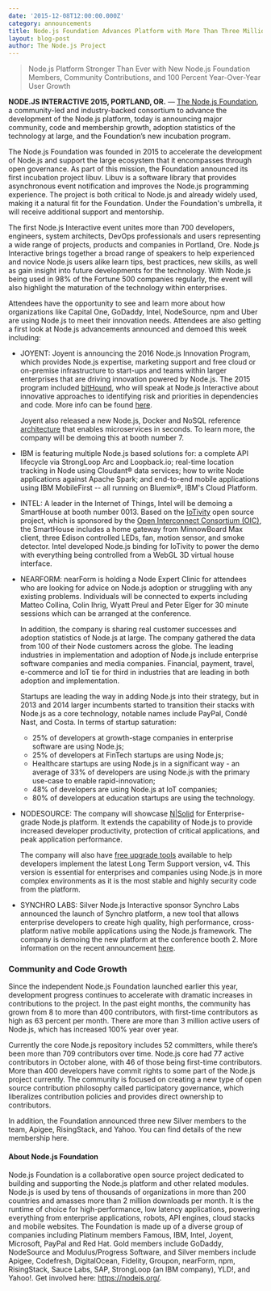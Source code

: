 ```yaml
---
date: '2015-12-08T12:00:00.000Z'
category: announcements
title: Node.js Foundation Advances Platform with More Than Three Million Users
layout: blog-post
author: The Node.js Project
---
```


> Node.js Platform Stronger Than Ever with New Node.js Foundation Members,
> Community Contributions, and 100 Percent Year-Over-Year User Growth

**NODE.JS INTERACTIVE 2015, PORTLAND, OR.** — [The Node.js Foundation](https://foundation.nodejs.org/), a community-led and industry-backed consortium to advance the development of the Node.js platform, today is announcing major community, code and membership growth, adoption statistics of the technology at large, and the Foundation’s new incubation program.

The Node.js Foundation was founded in 2015 to accelerate the development of Node.js and support the large ecosystem that it encompasses through open governance. As part of this mission, the Foundation announced its first incubation project libuv. Libuv is a software library that provides asynchronous event notification and improves the Node.js programming experience. The project is both critical to Node.js and already widely used, making it a natural fit for the Foundation. Under the Foundation's umbrella, it will receive additional support and mentorship.

The first Node.js Interactive event unites more than 700 developers, engineers, system architects, DevOps professionals and users representing a wide range of projects, products and companies in Portland, Ore. Node.js Interactive brings together a broad range of speakers to help experienced and novice Node.js users alike learn tips, best practices, new skills, as well as gain insight into future developments for the technology. With Node.js being used in 98% of the Fortune 500 companies regularly, the event will also highlight the maturation of the technology within enterprises.

Attendees have the opportunity to see and learn more about how organizations like Capital One, GoDaddy, Intel, NodeSource, npm and Uber are using Node.js to meet their innovation needs. Attendees are also getting a first look at Node.js advancements announced and demoed this week including:

- JOYENT: Joyent is announcing the 2016 Node.js Innovation Program, which provides Node.js expertise, marketing support and free cloud or on-premise infrastructure to start-ups and teams within larger enterprises that are driving innovation powered by Node.js. The 2015 program included [bitHound](https://www.bithound.io/), who will speak at Node.js Interactive about innovative approaches to identifying risk and priorities in dependencies and code. More info can be found [here](https://www.joyent.com/innovation).

  Joyent also released a new Node.js, Docker and NoSQL reference [architecture](https://www.joyent.com/blog/how-to-dockerize-a-complete-application) that enables microservices in seconds. To learn more, the company will be demoing this at booth number 7.

- IBM is featuring multiple Node.js based solutions for: a complete API lifecycle via StrongLoop Arc and Loopback.io; real-time location tracking in Node using Cloudant® data services; how to write Node applications against Apache Spark; and end-to-end mobile applications using IBM MobileFirst -- all running on Bluemix®, IBM's Cloud Platform.

- INTEL: A leader in the Internet of Things, Intel will be demoing a SmartHouse at booth number 0013. Based on the [IoTivity](https://www.iotivity.org/) open source project, which is sponsored by the [Open Interconnect Consortium (OIC)](http://openinterconnect.org/), the SmartHouse includes a home gateway from MinnowBoard Max client, three Edison controlled LEDs, fan, motion sensor, and smoke detector. Intel developed Node.js binding for IoTivity to power the demo with everything being controlled from a WebGL 3D virtual house interface.

- NEARFORM: nearForm is holding a Node Expert Clinic for attendees who are looking for advice on Node.js adoption or struggling with any existing problems. Individuals will be connected to experts including Matteo Collina, Colin Ihrig, Wyatt Preul and Peter Elger for 30 minute sessions which can be arranged at the conference.

  In addition, the company is sharing real customer successes and adoption statistics of Node.js at large. The company gathered the data from 100 of their Node customers across the globe. The leading industries in implementation and adoption of Node.js include enterprise software companies and media companies. Financial, payment, travel, e-commerce and IoT tie for third in industries that are leading in both adoption and implementation.

  Startups are leading the way in adding Node.js into their strategy, but in 2013 and 2014 larger incumbents started to transition their stacks with Node.js as a core technology, notable names include PayPal, Condé Nast, and Costa. In terms of startup saturation:
  - 25% of developers at growth-stage companies in enterprise software are using Node.js;
  - 25% of developers at FinTech startups are using Node.js;
  - Healthcare startups are using Node.js in a significant way - an average of 33% of developers are using Node.js with the primary use-case to enable rapid-innovation;
  - 48% of developers are using Node.js at IoT companies;
  - 80% of developers at education startups are using the technology.

- NODESOURCE: The company will showcase [N|Solid](https://nodesource.com/products/nsolid) for Enterprise-grade Node.js platform. It extends the capability of Node.js to provide increased developer productivity, protection of critical applications, and peak application performance.

  The company will also have [free upgrade tools](https://marketing.nodesource.com/acton/fs/blocks/showLandingPage/a/15680/p/p-001f/t/page/fm/4) available to help developers implement the latest Long Term Support version, v4. This version is essential for enterprises and companies using Node.js in more complex environments as it is the most stable and highly security code from the platform.

- SYNCHRO LABS: Silver Node.js Interactive sponsor Synchro Labs announced the launch of Synchro platform, a new tool that allows enterprise developers to create high quality, high performance, cross-platform native mobile applications using the Node.js framework. The company is demoing the new platform at the conference booth 2. More information on the recent announcement [here](https://synchro.io/launch).

### Community and Code Growth

Since the independent Node.js Foundation launched earlier this year, development progress continues to accelerate with dramatic increases in contributions to the project. In the past eight months, the community has grown from 8 to more than 400 contributors, with first-time contributors as high as 63 percent per month. There are more than 3 million active users of Node.js, which has increased 100% year over year.

Currently the core Node.js repository includes 52 committers, while there’s been more than 709 contributors over time. Node.js core had 77 active contributors in October alone, with 46 of those being first-time contributors. More than 400 developers have commit rights to some part of the Node.js project currently. The community is focused on creating a new type of open source contribution philosophy called participatory governance, which liberalizes contribution policies and provides direct ownership to contributors.

In addition, the Foundation announced three new Silver members to the team, Apigee, RisingStack, and Yahoo. You can find details of the new membership here.

#### About Node.js Foundation

Node.js Foundation is a collaborative open source project dedicated to building and supporting the Node.js platform and other related modules. Node.js is used by tens of thousands of organizations in more than 200 countries and amasses more than 2 million downloads per month. It is the runtime of choice for high-performance, low latency applications, powering everything from enterprise applications, robots, API engines, cloud stacks and mobile websites. The Foundation is made up of a diverse group of companies including Platinum members Famous, IBM, Intel, Joyent, Microsoft, PayPal and Red Hat. Gold members include GoDaddy, NodeSource and Modulus/Progress Software, and Silver members include Apigee, Codefresh, DigitalOcean, Fidelity, Groupon, nearForm, npm, RisingStack, Sauce Labs, SAP, StrongLoop (an IBM company), YLD!, and Yahoo!. Get involved here: <https://nodejs.org/>.
